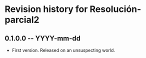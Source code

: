 # Revision history for Resolución-parcial2

## 0.1.0.0 -- YYYY-mm-dd

* First version. Released on an unsuspecting world.
